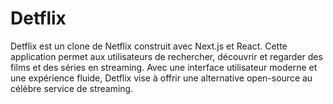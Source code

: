 # Detflix
Detflix est un clone de Netflix construit avec Next.js et React. Cette application permet aux utilisateurs de rechercher, découvrir et regarder des films et des séries en streaming. Avec une interface utilisateur moderne et une expérience fluide, Detflix vise à offrir une alternative open-source au célèbre service de streaming.
